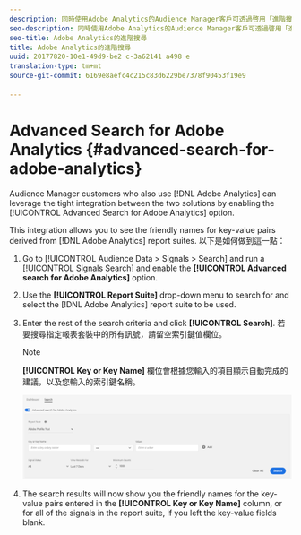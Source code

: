 ```yaml
---
description: 同時使用Adobe Analytics的Audience Manager客戶可透過啓用「進階搜尋」選項，利用兩個解決方案之間的緊密整合。
seo-description: 同時使用Adobe Analytics的Audience Manager客戶可透過啓用「進階搜尋」選項，利用兩個解決方案之間的緊密整合。
seo-title: Adobe Analytics的進階搜尋
title: Adobe Analytics的進階搜尋
uuid: 20177820-10e1-49d9-be2 c-3a62141 a498 e
translation-type: tm+mt
source-git-commit: 6169e8aefc4c215c83d6229be7378f90453f19e9

---
```



# Advanced Search for Adobe Analytics {#advanced-search-for-adobe-analytics}

Audience Manager customers who also use [!DNL Adobe Analytics] can leverage the tight integration between the two solutions by enabling the [!UICONTROL Advanced Search for Adobe Analytics] option.

This integration allows you to see the friendly names for key-value pairs derived from [!DNL Adobe Analytics] report suites. 以下是如何做到這一點：

1. Go to [!UICONTROL Audience Data > Signals > Search] and run a [!UICONTROL Signals Search] and enable the **[!UICONTROL Advanced search for Adobe Analytics]** option.
1. Use the **[!UICONTROL Report Suite]** drop-down menu to search for and select the [!DNL Adobe Analytics] report suite to be used.
1. Enter the rest of the search criteria and click **[!UICONTROL Search]**. 若要搜尋指定報表套裝中的所有訊號，請留空索引鍵值欄位。
   >[!NOTE]
   >
   >**[!UICONTROL Key or Key Name]** 欄位會根據您輸入的項目顯示自動完成的建議，以及您輸入的索引鍵名稱。

   ![](assets/signals-search-analytics.png)
1. The search results will now show you the friendly names for the key-value pairs entered in the **[!UICONTROL Key or Key Name]** column, or for all of the signals in the report suite, if you left the key-value fields blank.